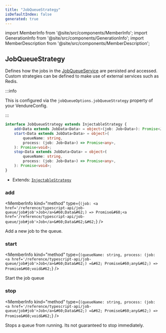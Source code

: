 ```yaml
---
title: "JobQueueStrategy"
isDefaultIndex: false
generated: true
---
```

<!-- This file was generated from the Vendure source. Do not modify. Instead, re-run the "docs:build" script -->
import MemberInfo from '@site/src/components/MemberInfo';
import GenerationInfo from '@site/src/components/GenerationInfo';
import MemberDescription from '@site/src/components/MemberDescription';


## JobQueueStrategy

<GenerationInfo sourceFile="packages/core/src/config/job-queue/job-queue-strategy.ts" sourceLine="23" packageName="@vendure/core" />

Defines how the jobs in the <a href='/reference/typescript-api/job-queue/job-queue-service#jobqueueservice'>JobQueueService</a> are persisted and
accessed. Custom strategies can be defined to make use of external
services such as Redis.

:::info

This is configured via the `jobQueueOptions.jobQueueStrategy` property of
your VendureConfig.

:::

```ts title="Signature"
interface JobQueueStrategy extends InjectableStrategy {
    add<Data extends JobData<Data> = object>(job: Job<Data>): Promise<Job<Data>>;
    start<Data extends JobData<Data> = object>(
        queueName: string,
        process: (job: Job<Data>) => Promise<any>,
    ): Promise<void>;
    stop<Data extends JobData<Data> = object>(
        queueName: string,
        process: (job: Job<Data>) => Promise<any>,
    ): Promise<void>;
}
```
* Extends: <code><a href='/reference/typescript-api/common/injectable-strategy#injectablestrategy'>InjectableStrategy</a></code>



<div className="members-wrapper">

### add

<MemberInfo kind="method" type={`(job: <a href='/reference/typescript-api/job-queue/job#job'>Job</a>&#60;Data&#62;) => Promise&#60;<a href='/reference/typescript-api/job-queue/job#job'>Job</a>&#60;Data&#62;&#62;`}   />

Add a new job to the queue.
### start

<MemberInfo kind="method" type={`(queueName: string, process: (job: <a href='/reference/typescript-api/job-queue/job#job'>Job</a>&#60;Data&#62;) =&#62; Promise&#60;any&#62;) => Promise&#60;void&#62;`}   />

Start the job queue
### stop

<MemberInfo kind="method" type={`(queueName: string, process: (job: <a href='/reference/typescript-api/job-queue/job#job'>Job</a>&#60;Data&#62;) =&#62; Promise&#60;any&#62;) => Promise&#60;void&#62;`}   />

Stops a queue from running. Its not guaranteed to stop immediately.


</div>
